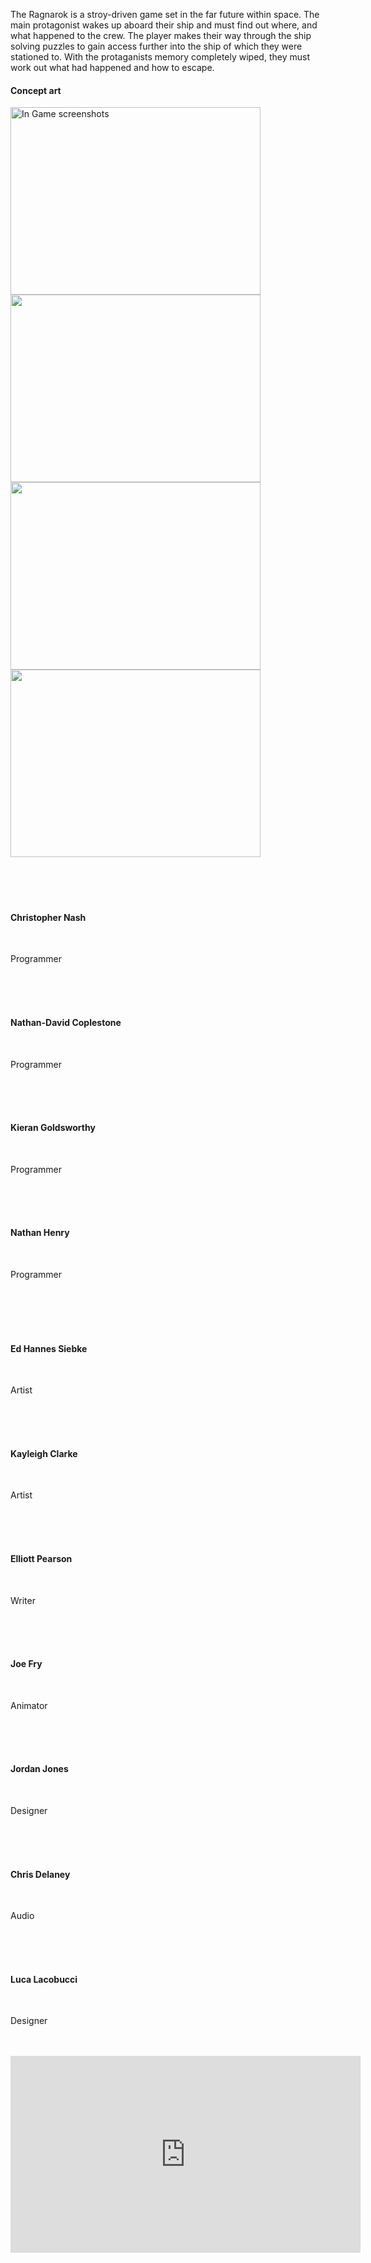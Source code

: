 The Ragnarok is a stroy-driven game set in the far future within space. The main protagonist wakes up aboard their ship and must find out where, and what happened to the crew. The player makes their way through the ship solving puzzles to gain access further into the ship of which they were stationed to. With the protaganists memory completely wiped, they must work out what had happened and how to escape.

<h4><p>Concept art</p></h4>
<img src="ss1.png" width="400" height="300" alt="In Game screenshots" display="inline">
<img src="concept.png" width="400" height="300">
<img src="ss2.png" width= "400" height="300" display="inline">
<img src="ss3.png" width= "400" height="300" display="inline">

<div class="container">     
<section class="profiles">      
<div class="row">       
<section class="3u 6u(medium) 12u$(xsmall) profile">        
<img src="facebook.jpg" alt="">        
<h4>Christopher Nash</h4>        
<p>Programmer</p>       
</section>       

<section class="3u 6u(medium) 12u$(xsmall) profile">        
<img src="facebook.jpg" alt="">        
<h4>Nathan-David Coplestone</h4>        
<p>Programmer</p>       
</section>       

<section class="3u 6u$(medium) 12u$(xsmall) profile">        
<img src="facebook.jpg" alt="" display="inline">        
<h4>Kieran Goldsworthy</h4>        
<p>Programmer</p>       
</section>       

<section class="3u 6u$(medium) 12u$(xsmall) profile">        
<img src="facebook.jpg" alt="">        
<h4>Nathan Henry</h4>        
<p>Programmer</p> 
<section class="profiles">      
<div class="row">       

<section class="3u 6u(medium) 12u$(xsmall) profile">        
<img src="facebook.jpg" alt="">        
<h4>Ed Hannes Siebke</h4>        
<p>Artist</p>       
</section>       

<section class="3u 6u(medium) 12u$(xsmall) profile">        
<img src="facebook.jpg" alt="">        
<h4>Kayleigh Clarke</h4>        
<p>Artist</p>       
</section>       

<section class="3u 6u(medium) 12u$(xsmall) profile">        
<img src="facebook.jpg" alt="">        
<h4>Elliott Pearson</h4>        
<p>Writer</p>       
</section>       

<section class="3u 6u$(medium) 12u$(xsmall) profile">        
<img src="profile-facebook.jpg" alt="">        
<h4>Joe Fry</h4>        
<p>Animator</p>       
</section>      

<section class="3u 6u$(medium) 12u$(xsmall) profile">
<img src="facebook.jpg" alt="">        
<h4>Jordan Jones</h4>        
<p>Designer</p>       
</section>       

<section class="3u 6u(medium) 12u$(xsmall) profile">        
<img src="facebook.jpg" alt="">        
<h4>Chris Delaney</h4>        
<p>Audio</p>       
</section>       

<section class="3u 6u$(medium) 12u$(xsmall) profile">        
<img src="facebook.jpg" alt="">        
<h4>Luca Lacobucci</h4>        
<p>Designer</p>       
</section>    

<html> <body>  <iframe width="560" height="315" src="https://www.youtube.com/embed/mzY48FloO8c" frameborder="0" allowfullscreen></iframe> </body></html>
